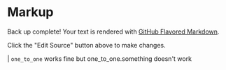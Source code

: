 # Markup

Back up complete! Your text is rendered with [GitHub Flavored Markdown](https://help.github.com/articles/github-flavored-markdown).

Click the "Edit Source" button above to make changes.

| `one_to_one` works fine but one_to_one.something doesn't work
